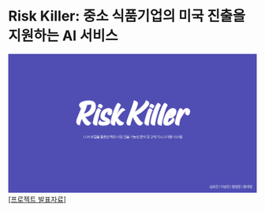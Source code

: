 # Risk Killer: 중소 식품기업의 미국 진출을 지원하는 AI 서비스

![썸네일](./Risk_Killer.png)
[[프로젝트 발표자료]](./Risk_killer.pdf)
